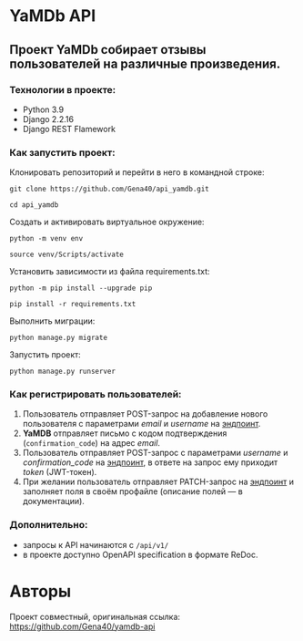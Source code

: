 # YaMDb API
## Проект YaMDb собирает отзывы пользователей на различные произведения.
### Технологии в проекте:
- Python 3.9
- Django 2.2.16
- Django REST Flamework
### Как запустить проект:

Клонировать репозиторий и перейти в него в командной строке:

```
git clone https://github.com/Gena40/api_yamdb.git
```

```
cd api_yamdb
```

Cоздать и активировать виртуальное окружение:

```
python -m venv env
```

```
source venv/Scripts/activate
```

Установить зависимости из файла requirements.txt:

```
python -m pip install --upgrade pip
```

```
pip install -r requirements.txt
```

Выполнить миграции:

```
python manage.py migrate
```

Запустить проект:

```
python manage.py runserver
```
### Как регистрировать пользователей:
1. Пользователь отправляет POST-запрос на добавление нового пользователя с параметрами *email* и *username* на [эндпоинт](/api/v1/auth/signup).
2. **YaMDB** отправляет письмо с кодом подтверждения (```confirmation_code```) на адрес *email*.
3. Пользователь отправляет POST-запрос с параметрами *username* и *confirmation_code* на [эндпоинт](/api/v1/auth/token/), в ответе на запрос ему приходит *token* (JWT-токен).
4. При желании пользователь отправляет PATCH-запрос на [эндпоинт](/api/v1/users/me/) и заполняет поля в своём профайле (описание полей — в документации).

### Дополнительно:
- запросы к API начинаются с ```/api/v1/```
- в проекте доступно OpenAPI specification в формате ReDoc.

# Авторы
Проект совместный, оригинальная ссылка:
https://github.com/Gena40/yamdb-api

